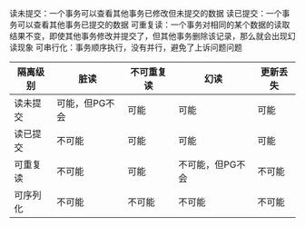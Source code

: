 读未提交：一个事务可以查看其他事务已修改但未提交的数据
读已提交：一个事务可以查看其他事务已提交的数据
可重复读：一个事务对相同的某个数据的读取结果不变，即使其他事务修改并提交了，但其他事务删除该记录，那么就会出现幻读现象
可串行化：事务顺序执行，没有并行，避免了上诉问题问题


| 隔离级别 | 脏读       | 不可重复读 | 幻读        | 更新丢失 |
| ---- | -------- | ----- | --------- | ---- |
| 读未提交 | 可能，但PG不会 | 可能    | 可能        | 可能   |
| 读已提交 | 不可能      | 可能    | 可能        | 可能   |
| 可重复读 | 不可能      | 可能    | 不可能，但PG不会 | 不可能  |
| 可序列化 | 不可能      | 不可能   | 不可能       | 不可能  |

